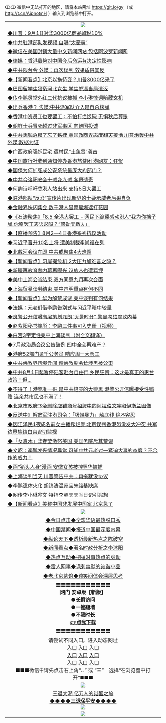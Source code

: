 ↀↀ 微信中无法打开的地区，请将本站网址 https://git.io/gy （或 http://t.cn/AipnotmH ）输入到浏览器中打开。 

<table>
  <tr>
    <td align=center><img src="https://github.com/gyhhx/image-upload/blob/master/ogate-c.JPG" /></td>
  </tr>
  <tr>
<td align=left>
<a href="https://z7e5m3p3.stackpathcdn.com/oo.aspx?name=c1058044&key=iulvfagzrxnrcwra&from=gy">◆川普：9月1日对华3000亿商品加税10%</a><br/></td>
  </tr>
  <tr>
<td align=left>
<a href="https://z7e5m3p3.stackpathcdn.com/oo.aspx?name=c1058033&key=iulvfagzrxnrcwra&from=gy">◆中共驻港部队发视频 自曝“太恶霸”</a><br/></td>
 </tr>
  <tr>
<td align=left>
<a href="https://z7e5m3p3.stackpathcdn.com/oo.aspx?name=c1058079&key=iulvfagzrxnrcwra&from=gy">◆微信在美国封锁大量中文新闻网站 包括阿波罗新闻网</a><br/></td>
 </tr>
   <tr>
<td align=left>
<a href="https://z7e5m3p3.stackpathcdn.com/oo.aspx?name=c1058074&key=iulvfagzrxnrcwra&from=gy">◆德媒：香港局势对中国今后命运有决定性影响</a><br/></td>
   </tr> 
  <tr>
<td align=left>
<a href="https://z7e5m3p3.stackpathcdn.com/oo.aspx?name=c1057957&key=iulvfagzrxnrcwra&from=gy">◆中共限台令 外媒：再次误判 效果适得其反</a><br/></td>
  </tr> 
 <tr>
<td align=left>
<a href="https://z7e5m3p3.stackpathcdn.com/oo.aspx?name=c1058032&key=iulvfagzrxnrcwra&from=gy">◆【新闻看点】北京以拖待变？川普3000亿来了</a><br/>
</td>
   </tr>
 <tr>
<td align=left>
<a href="https://z7e5m3p3.stackpathcdn.com/oo.aspx?name=c1058020&key=iulvfagzrxnrcwra&from=gy">◆巴国留学生猥亵河北女生 学生怒逼当局遣返</a><br/></td>
  </tr>
  <tr>
<td align=left>
<a href="https://z7e5m3p3.stackpathcdn.com/oo.aspx?name=c1057939&key=iulvfagzrxnrcwra&from=gy">◆传李鹏灵堂外红二代抗议被抓 李小琳悼词暗藏玄机</a><br/></td>
 </tr>
   <tr>
<td align=left>
<a href="https://z7e5m3p3.stackpathcdn.com/oo.aspx?name=http://www.ntdtv.com/gb/2019/08/01/a102635561.html&key=iulvfagzrxnrcwra&from=gy">◆出兵香港？ 法媒:中共派军队介入是自杀核弹</a><br/>
</td>
   </tr>
 <tr>
<td align=left>
<a href="https://z7e5m3p3.stackpathcdn.com/oo.aspx?name=http://www.ntdtv.com/gb/2019/08/01/a102635233.html&key=iulvfagzrxnrcwra&from=gy">◆香港中资员工也要罢工：不怕打烂饭碗 无惧秋后算账</a><br/></td>
  </tr>
  <tr>
<td align=left>
<a href="https://z7e5m3p3.stackpathcdn.com/oo.aspx?name=c1057966&key=iulvfagzrxnrcwra&from=gy">◆朝鲜士兵冒死越过非军事区 向韩国投诚</a><br/></td>
 </tr>
  <tr>
<td align=left>
<a href="https://z7e5m3p3.stackpathcdn.com/oo.aspx?name=c1057976&key=iulvfagzrxnrcwra&from=gy">◆中共想钱急眼了忘了铁律 美国政商界态度翻天覆地 川普炮轰中共 外媒:数据为证</a><br/></td>
 </tr>
   <tr>
<td align=left>
<a href="https://z7e5m3p3.stackpathcdn.com/oo.aspx?name=c1058002&key=iulvfagzrxnrcwra&from=gy">◆广西政府强拆民宅 遭村民“土鱼雷”袭击</a><br/></td>
   </tr> 
  <tr>
<td align=left>
<a href="https://z7e5m3p3.stackpathcdn.com/oo.aspx?name=c1058038&key=iulvfagzrxnrcwra&from=gy">◆中国旅行社收到通知停办香港旅游团 港网友：狂贺</a><br/></td>
  </tr> 
 <tr>
<td align=left>
<a href="https://z7e5m3p3.stackpathcdn.com/oo.aspx?name=c1057995&key=iulvfagzrxnrcwra&from=gy">◆国保为何扩张成公安系统最庞大的部门？</a><br/>
</td>
   </tr>
 <tr>
<td align=left>
<a href="https://z7e5m3p3.stackpathcdn.com/oo.aspx?name=c1057985&key=iulvfagzrxnrcwra&from=gy">◆中共令洛阳教会十诫变九诫 各界谴责</a><br/>
</td>
   </tr>
 <tr>
<td align=left>
<a href="https://z7e5m3p3.stackpathcdn.com/oo.aspx?name=c1058003&key=iulvfagzrxnrcwra&from=gy">◆何韵诗呼吁香港人站出来 支持5日大罢工</a><br/></td>
  </tr>
  <tr>
<td align=left>
<a href="https://z7e5m3p3.stackpathcdn.com/oo.aspx?name=c1058050&key=iulvfagzrxnrcwra&from=gy">◆驻港部队“反恐”宣传片出现新界的士要示威者后果自负</a><br/></td>
 </tr>
   <tr>
<td align=left>
<a href="https://z7e5m3p3.stackpathcdn.com/oo.aspx?name=c1057997&key=iulvfagzrxnrcwra&from=gy">◆金融界快闪集会 数千港人冒雨逼爆遮打花园</a><br/>
</td>
   </tr>
 <tr>
<td align=left>
<a href="https://z7e5m3p3.stackpathcdn.com/oo.aspx?name=c816850_67_4&key=iulvfagzrxnrcwra&from=gy">◆《石涛聚焦》「8.5 全港大罢工 - 网民下跪冀感动港人“我为你挡子弹 你愿罢工表诉求吗？“感动无数人」</a><br/>
</td>
</tr> 
<tr>
<td align=left>
<a href="https://z7e5m3p3.stackpathcdn.com/oo.aspx?name=http://www.ntdtv.com/gb/2019/08/01/a102635470.html&key=iulvfagzrxnrcwra&from=gy">◆【直播预告】8月2—4日香港系列抗议活动</a><br/>
</td>       
</tr> 

  <tr>
<td align=left>
<a href="https://z7e5m3p3.stackpathcdn.com/oo.aspx?name=c1057642&key=iulvfagzrxnrcwra&from=gy">◆习近平晋升10名上将 遭美制裁李尚福在列</a><br/></td>
  </tr>
  <tr>
<td align=left>
<a href="https://z7e5m3p3.stackpathcdn.com/oo.aspx?name=c1057754&key=iulvfagzrxnrcwra&from=gy">◆北戴河会议在即 中共或聚焦4大难题</a><br/></td>
 </tr>
  <tr>
<td align=left>
<a href="https://z7e5m3p3.stackpathcdn.com/oo.aspx?name=c1057703&key=iulvfagzrxnrcwra&from=gy">◆【新闻看点】习屡提危机 2大压力加难言之隐？</a><br/></td>
 </tr>
   <tr>
<td align=left>
<a href="https://z7e5m3p3.stackpathcdn.com/oo.aspx?name=c1057764&key=iulvfagzrxnrcwra&from=gy">◆新疆再教育营内幕再曝光 汉族人也遭羁押</a><br/></td>
   </tr> 
  <tr>
<td align=left>
<a href="https://z7e5m3p3.stackpathcdn.com/oo.aspx?name=c1057563&key=iulvfagzrxnrcwra&from=gy">◆美中上海会谈结束 双方同意九月再次会面</a><br/></td>
  </tr> 
 <tr>
<td align=left>
<a href="https://z7e5m3p3.stackpathcdn.com/oo.aspx?name=c1057692&key=iulvfagzrxnrcwra&from=gy">◆上海贸易谈判结束 美中声明重点有何不同</a><br/>
</td>
   </tr>
 <tr>
<td align=left>
<a href="https://z7e5m3p3.stackpathcdn.com/oo.aspx?name=c1057753&key=iulvfagzrxnrcwra&from=gy">◆【新闻看点】华为解禁成谜 美中谈判有何结果</a><br/></td>
  </tr>
  <tr>
<td align=left>
<a href="https://z7e5m3p3.stackpathcdn.com/oo.aspx?name=c1057799&key=iulvfagzrxnrcwra&from=gy">◆法媒：元老们借李鹏告别式与习近平暗中较量</a><br/></td>
 </tr>
   <tr>
<td align=left>
<a href="https://z7e5m3p3.stackpathcdn.com/oo.aspx?name=http://www.soundofhope.org/gb/2019/07/31/n3071369.html&key=iulvfagzrxnrcwra&from=gy">◆良警公开信曝高层策划元朗“无警时分” 警黑勾结腐败内幕</a><br/>
</td>
   </tr>
 <tr>
<td align=left>
<a href="https://z7e5m3p3.stackpathcdn.com/oo.aspx?name=c1057567&key=iulvfagzrxnrcwra&from=gy">◆赵紫阳秘书鲍彤：李鹏三件事可入史册（视频）</a><br/></td>
  </tr>
  <tr>
<td align=left>
<a href="https://z7e5m3p3.stackpathcdn.com/oo.aspx?name=http://www.ntdtv.com/gb/2019/08/01/a102635046.html&key=iulvfagzrxnrcwra&from=gy">◆白宫3字定性美中上海谈判（附全文翻译）</a><br/></td>
 </tr>
  <tr>
<td align=left>
<a href="https://z7e5m3p3.stackpathcdn.com/oo.aspx?name=http://www.ntdtv.com/gb/2019/07/31/a102634839.html&key=iulvfagzrxnrcwra&from=gy">◆7月政治局会议公告破例 四中全会再难产？</a><br/></td>
 </tr>
   <tr>
<td align=left>
<a href="https://z7e5m3p3.stackpathcdn.com/oo.aspx?name=http://www.ntdtv.com/gb/2019/07/31/a102634854.html&key=iulvfagzrxnrcwra&from=gy">◆港府52部门逾千公务员 响应周一大罢工</a><br/></td>
   </tr> 
  <tr>
<td align=left>
<a href="https://z7e5m3p3.stackpathcdn.com/oo.aspx?name=http://www.ntdtv.com/gb/2019/08/01/a102635071.html&key=iulvfagzrxnrcwra&from=gy">◆中共佛教界再爆丑闻 豫佛教副会长涉黑被公审</a><br/></td>
  </tr> 
 <tr>
<td align=left>
<a href="https://z7e5m3p3.stackpathcdn.com/oo.aspx?name=c1057643&key=iulvfagzrxnrcwra&from=gy">◆中共8月1日起暂停陆客赴台自由行 乡民狂赞：这才是真正的惠台政策！但...</a><br/>
</td>
   </tr>
 <tr>
<td align=left>
<a href="https://z7e5m3p3.stackpathcdn.com/oo.aspx?name=c1057623&key=iulvfagzrxnrcwra&from=gy">◆不得了！港警准一哥 是中共培养的大警黑 港警公开信曝接受性贿赂 连亲共市民也不满了！</a><br/>
</td>
   </tr>
 <tr>
<td align=left>
<a href="https://z7e5m3p3.stackpathcdn.com/oo.aspx?name=c1057644&key=iulvfagzrxnrcwra&from=gy">◆北京市政府下令删除店铺商号招牌中的阿拉伯文字和伊斯兰图像</a><br/></td>
  </tr>
  <tr>
<td align=left>
<a href="https://z7e5m3p3.stackpathcdn.com/oo.aspx?name=c1057640&key=iulvfagzrxnrcwra&from=gy">◆反送中》解放军驻港司令：「极端暴力」触底线 绝不容忍</a><br/></td>
 </tr>
   <tr>
<td align=left>
<a href="https://z7e5m3p3.stackpathcdn.com/oo.aspx?name=c1057588&key=iulvfagzrxnrcwra&from=gy">◆因江泽民1夜成名前女主播斥烂警 北京误判香港恐激发大冲突 共军边界集结白宫密切监视</a><br/>
</td>
   </tr>
 <tr>
<td align=left>
<a href="https://z7e5m3p3.stackpathcdn.com/oo.aspx?name=c1057526&key=iulvfagzrxnrcwra&from=gy">◆「女袁木」华春莹激怒美国 美国务院斥其荒谬</a><br/>
</td>
</tr> 
<tr>
<td align=left>
<a href="https://z7e5m3p3.stackpathcdn.com/oo.aspx?name=c1057784&key=iulvfagzrxnrcwra&from=gy">◆文昭：李鹏发丧情况异常 可知中共元老对一紧迫大事的态度？不合作的威力！</a><br/>
</td>       
</tr> 

  <tr>
<td align=left>
<a href="https://z7e5m3p3.stackpathcdn.com/oo.aspx?name=c1057381&key=iulvfagzrxnrcwra&from=gy">◆画“猪头人身”漫画 安徽女孩被控辱华被捕</a><br/></td>
  </tr>
  <tr>
<td align=left>
<a href="https://z7e5m3p3.stackpathcdn.com/oo.aspx?name=c1057302&key=iulvfagzrxnrcwra&from=gy">◆上海谈判当天 川普警告中共：再拖就没协议</a><br/></td>
 </tr>
  <tr>
<td align=left>
<a href="https://z7e5m3p3.stackpathcdn.com/oo.aspx?name=c1057345&key=iulvfagzrxnrcwra&from=gy">◆李鹏遗体火化 胡锦涛温家宝朱镕基缺席</a><br/></td>
 </tr>
   <tr>
<td align=left>
<a href="https://z7e5m3p3.stackpathcdn.com/oo.aspx?name=c1057300&key=iulvfagzrxnrcwra&from=gy">◆网传李小琳祭文 特指李鹏天天写日记引遐想</a><br/></td>
   </tr> 
  <tr>
<td align=left>
<a href="https://z7e5m3p3.stackpathcdn.com/oo.aspx?name=c1057326&key=iulvfagzrxnrcwra&from=gy">◆【新闻看点】美称中国非发展中国家 北京急了</a><br/></td>
  </tr> 
  <tr>
    <td align=center><img src="https://github.com/gyhhx/image-upload/blob/master/title1.jpg" /></td>
  </tr>
   <tr>
   <td align=center> 
<a href="https://xvery.li/oo.aspx?name=c816850&key=lvvdiyawanfwimxk&from=gy&tag=9877">◆今日点击◆全球华语最热脱口秀</a><br/>
    </td>
  </tr>
  <tr>
  <td align=center>
<a href="https://xvery.li/oo.aspx?name=c816860&key=lvvdiyawanfwimxk&from=gy&tag=99733110">◆中国禁闻◆报道中国最深度内幕</a><br/>
   </tr>
  <tr>
     <td align=center>
<a href="https://xvery.li/oo.aspx?name=c816855&key=lvvdiyawanfwimxk&from=gy&tag=997110">◆纵论天下◆透析最新热点之陈破空</a><br/>
   </tr>
   <tr>
      <td align=center>
<a href="https://xvery.li/oo.aspx?name=c838308&key=lvvdiyawanfwimxk&from=gy&tag=9973110">◆新闻看点◆著名时政分析之李沐阳</a><br/>
   </tr>
   <tr>
     <td align=center>
<a href="https://xvery.li/oo.aspx?name=c816852&key=lvvdiyawanfwimxk&from=gy&tag=9733110">◆热点互动◆把握时事热点的脉动</a><br/>
   </tr>
   <tr>
      <td align=center>
<a href="https://xvery.li/oo.aspx?name=c816694&key=lvvdiyawanfwimxk&from=gy&tag=93310">◆雷人网事◆讽刺幽默的诙谐小品</a><br/>
   </tr>
   <tr>
    <td align=center>
<a href="https://xvery.li/oo.aspx?name=c816650&key=lvvdiyawanfwimxk&from=gy&tag=9973110">◆老北京茶馆◆谈笑间体会深层思考</a><br/>
   </tr>
  <tr>
    <td align=center>
 <b>〓〓〓〓〓〓〓〓〓〓〓<br/>网门 安卓版【新版】<br/> ●长期访问<br/> ●一键翻墙<br/>  ●不限时长<br/> 
 <a href="https://share.weiyun.com/5siioqL">👉<b>点我下载</a><br/>〓〓〓〓〓〓〓〓〓〓〓<br/>
    </td>
    </tr>
   <tr>
    <td align=center>请尝试不同入口，进入动态网址<br/>
      <a href="https://s3.us-east-2.amazonaws.com/ogateo/show.htm">入口</a>
      <a href="https://s3.ca-central-1.amazonaws.com/ogatec/show.htm">入口</a>
      <a href="https://s3.ap-southeast-2.amazonaws.com/ogatey/show.htm">入口</a><br/>
      <a href="https://s3.ap-northeast-2.amazonaws.com/ogates/show.htm">入口</a>
      <a href="https://s3.eu-central-1.amazonaws.com/ogatef/show.htm">入口</a>
      <a href="https://s3.ap-south-1.amazonaws.com/ogatem/show.htm">入口</a><br/>
      <a href="https://s3-us-west-1.amazonaws.com/ogaten/show.htm">入口</a>
      <a href="https://s3.eu-west-2.amazonaws.com/ogatel/show.htm">入口</a>
      <a href="https://s3.ap-northeast-1.amazonaws.com/ogatet/show.htm">入口</a><br/>
      ■■■微信中请先点击右上角“...” 或 “三”　选择“在浏览器中打开”■■■<b><br/>
    </td>
  </tr>
  <tr>
    <td align=center><img src="https://github.com/gyhhx/image-upload/blob/master/3.jpg" /> </td>
</tr>
  <tr>  
  <td align=center>
  <a href="http://ctbtfdoocixoa.global.ssl.fastly.net/oo.aspx?name=c894205&key=ofejcfaxcltk&from=gy&tag=9973110">三退大潮 亿万人的觉醒之旅</a><br/>
      <a href="http://ctbtfdoocixoa.global.ssl.fastly.net/oo.aspx?name=ogQuit.aspx&key=ofejcfaxcltk&from=gy"><b>◆◆◆◆三退保平安◆◆◆◆<br/></a>
      <img src="https://github.com/gyhhx/image-upload/blob/master/3t.jpg" /><br/>
      </td>
  </tr>
   <tr>
    <td align=center><img src="https://raw.githubusercontent.com/oGate2/Up/master/oGate_640.jpg"/></td>
  </tr>
</table>



